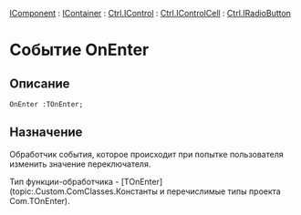﻿---
Link: .Ctrl.IRadioButton.@OnEnter
---

[IComponent](topic:Com.Custom.ComClasses.IComponent.Default) :
[IContainer](topic:Com.Custom.ComClasses.IContainer.Default) :
[Ctrl.IControl](topic:Com.Custom.ComClasses.Ctrl.IControl.Default) :
[Ctrl.IControlCell](topic:Com.Custom.ComClasses.Ctrl.IControlCell.Default) :
[Ctrl.IRadioButton](Default)

# Событие OnEnter

## Описание

    OnEnter :TOnEnter;

## Назначение

Обработчик события, которое происходит при попытке пользователя изменить значение переключателя.

Тип функции-обработчика -
[TOnEnter](topic:.Custom.ComClasses.Константы и перечислимые типы проекта Com.TOnEnter).